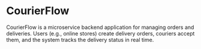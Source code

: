 # CourierFlow
CourierFlow is a microservice backend application for managing orders and deliveries. Users (e.g., online stores) create delivery orders, couriers accept them, and the system tracks the delivery status in real time.
